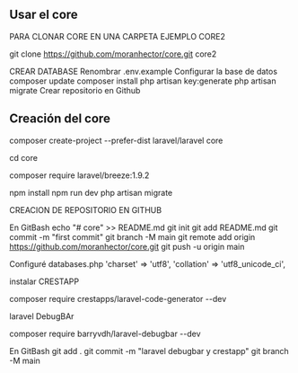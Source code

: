 ## Usar el core

PARA CLONAR CORE EN UNA CARPETA EJEMPLO CORE2

git clone https://github.com/moranhector/core.git core2

CREAR DATABASE
Renombrar .env.example
Configurar la base de datos
composer update
composer install
php artisan key:generate
php artisan migrate
Crear repositorio en Github

## Creación del core


composer create-project --prefer-dist laravel/laravel core

cd core

composer require laravel/breeze:1.9.2

npm install
npm run dev
php artisan migrate

CREACION DE REPOSITORIO EN GITHUB

En GitBash
echo "# core" >> README.md
git init
git add README.md
git commit -m "first commit"
git branch -M main
git remote add origin https://github.com/moranhector/core.git
git push -u origin main

Configuré databases.php
           'charset' => 'utf8',
            'collation' => 'utf8_unicode_ci',

 


instalar CRESTAPP

composer require crestapps/laravel-code-generator --dev

laravel DebugBAr


composer require barryvdh/laravel-debugbar --dev

En GitBash
git add .
git commit -m "laravel debugbar y crestapp"
git branch -M main